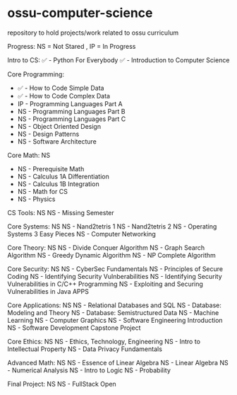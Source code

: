 # ossu-computer-science
repository to hold projects/work related to ossu curriculum

Progress:
NS = Not Stared , IP = In Progress

Intro to CS:
✅ - Python For Everybody
✅ - Introduction to Computer Science

Core Programming:
- ✅ - How to Code Simple Data
- ✅ - How to Code Complex Data
- IP  - Programming Languages Part A
- NS  - Programming Languages Part B
- NS  - Programming Languages Part C
- NS  - Object Oriented Design
- NS  - Design Patterns
- NS  - Software Architecture

Core Math: NS
- NS  - Prerequisite Math
- NS  - Calculus 1A Differentiation
- NS  - Calculus 1B Integration
- NS  - Math for CS
- NS  - Physics

CS Tools: NS
NS  - Missing Semester

Core Systems: NS
NS  - Nand2tetris 1
NS  - Nand2tetris 2
NS  - Operating Systems 3 Easy Pieces
NS  - Computer Networking

Core Theory: NS
NS  - Divide Conquer Algorithm
NS  - Graph Search Algorithm
NS  - Greedy Dynamic Algorithm
NS  - NP Complete Algorithm

Core Security: NS
NS  - CyberSec Fundamentals
NS  - Principles of Secure Coding
NS  - Identifying Security Vulnberabilities
NS  - Identifying Security Vulnerabilities in C/C++ Programming
NS  - Exploiting and Securing Vulnerabilities in Java APPS

Core Applications: NS
NS  - Relational Databases and SQL
NS  - Database: Modeling and Theory
NS  - Database: Semistructured Data
NS  - Machine Learning
NS  - Computer Graphics
NS  - Software Engineering Introduction
NS  - Software Development Capstone Project

Core Ethics: NS
NS  - Ethics, Technology, Engineering
NS  - Intro to Intellectual Property
NS  - Data Privacy Fundamentals

Advanced Math: NS
NS  - Essence of Linear Algebra
NS  - Linear Algebra
NS  - Numerical Analysis
NS  - Intro to Logic
NS  - Probability

Final Project: NS
NS  - FullStack Open

